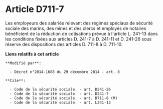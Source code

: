# Article D711-7

Les employeurs des salariés relevant des régimes spéciaux de sécurité sociale des marins, des mines et des clercs et employés
de notaires bénéficient de la réduction de cotisations prévue à l'article L. 241-13 dans les conditions fixées aux articles
D. 241-7 à    D. 241-11  et D. 241-26 sous réserve des dispositions des articles D. 711-8 à D. 711-10.

**Liens relatifs à cet article**

	**Modifié par**:

	  - Décret n°2014-1688 du 29 décembre 2014 - art. 8

	**Cite**:

	  - Code de la sécurité sociale. - art. D241-26
	  - Code de la sécurité sociale. - art. D241-7
	  - Code de la sécurité sociale. - art. D711-8 (M)
	  - Code de la sécurité sociale. - art. L241-13
